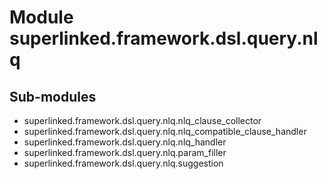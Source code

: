 Module superlinked.framework.dsl.query.nlq
==========================================

Sub-modules
-----------
* superlinked.framework.dsl.query.nlq.nlq_clause_collector
* superlinked.framework.dsl.query.nlq.nlq_compatible_clause_handler
* superlinked.framework.dsl.query.nlq.nlq_handler
* superlinked.framework.dsl.query.nlq.param_filler
* superlinked.framework.dsl.query.nlq.suggestion